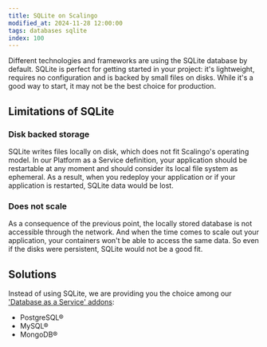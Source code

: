 ```yaml
---
title: SQLite on Scalingo
modified_at: 2024-11-28 12:00:00
tags: databases sqlite
index: 100
---
```


Different technologies and frameworks are using the SQLite database by default.
SQLite is perfect for getting started in your project: it's lightweight,
requires no configuration and is backed by small files on disks. While it's a
good way to start, it may not be the best choice for production.


## Limitations of SQLite

### Disk backed storage

SQLite writes files locally on disk, which does not fit Scalingo's operating
model. In our Platform as a Service definition, your application should be
restartable at any moment and should consider its local file system as
ephemeral. As a result, when you redeploy your application or if your
application is restarted, SQLite data would be lost.

### Does not scale

As a consequence of the previous point, the locally stored database is not
accessible through the network. And when the time comes to scale out your
application, your containers won't be able to access the same data. So even if
the disks were persistent, SQLite would not be a good fit.


## Solutions

Instead of using SQLite, we are providing you the choice among our
['Database as a Service' addons](https://scalingo.com/databases):

* PostgreSQL®
* MySQL®
* MongoDB®
